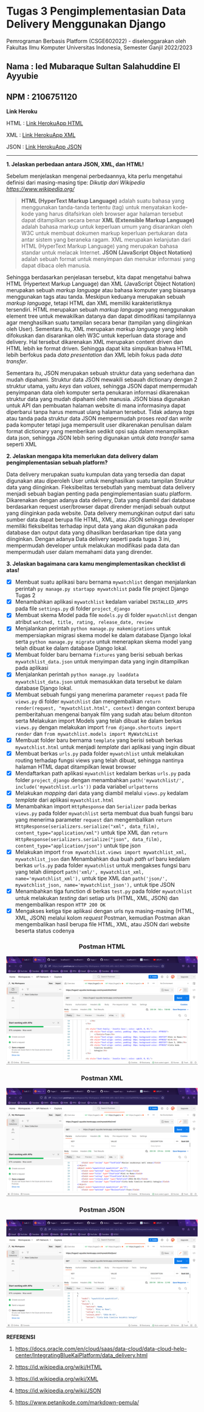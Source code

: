 # Tugas 3 Pengimplementasian Data Delivery Menggunakan Django

Pemrograman Berbasis Platform (CSGE602022) - diselenggarakan oleh Fakultas Ilmu Komputer Universitas Indonesia, Semester Ganjil 2022/2023

## Nama : Ied Mubaraque Sultan Salahuddine El Ayyubie
## NPM : 2106751120

**Link Heroku**

HTML    : [Link HerokuApp HTML](https://tugas2-ayyubie.herokuapp.com/mywatchlist/html)

XML     : [Link HerokuApp XML](https://tugas2-ayyubie.herokuapp.com/mywatchlist/xml)

JSON    : [Link HerokuApp JSON](https://tugas2-ayyubie.herokuapp.com/mywatchlist/json)

--------------------------------------------------------------------------------------------------------------------

**1. Jelaskan perbedaan antara JSON, XML, dan HTML!**

Sebelum menjelaskan mengenai perbedaannya, kita perlu mengetahui definisi dari masing-masing tipe:
*Dikutip dari Wikipedia https://www.wikipedia.org/*
> **HTML (HyperText Markup Language)** adalah suatu bahasa yang menggunakan tanda-tanda tertentu (tag) untuk menyatakan kode-kode yang harus ditafsirkan oleh browser agar halaman tersebut dapat ditampilkan secara benar
> **XML (Extensible Markup Language)** adalah bahasa markup untuk keperluan umum yang disarankan oleh W3C untuk membuat dokumen markup keperluan pertukaran data antar sistem yang beraneka ragam. XML merupakan kelanjutan dari HTML (HyperText Markup Language) yang merupakan bahasa standar untuk melacak Internet.
> **JSON (JavaScript Object Notation)** adalah sebuah format untuk menyimpan dan menukar informasi yang dapat dibaca oleh manusia.

Sehingga berdasarkan penjelasan tersebut, kita dapat mengetahui bahwa HTML (Hypertext Markup Language) dan XML (JavaScript Object Notation) merupakan sebuah *markup language* atau bahasa komputer yang biasanya menggunakan tags atau tanda. Meskipun keduanya merupakan sebuah *markup language*, tetapi HTML dan XML memiliki karakteristiknya tersendiri. HTML merupakan sebuah *markup language* yang menggunakan element tree untuk mewakilkan datanya dan dapat dimodifikasi tampilannya agar menghasilkan suatu tampilan secara benar (tampilan yang diinginkan oleh User). Sementara itu, XML merupakan *markup language* yang lebih difokuskan dan disarankan oleh W3C untuk keperluan data storage and delivery. Hal tersebut dikarenakan XML merupakan content driven dan HTML lebih ke format driven. Sehingga dapat kita simpulkan bahwa HTML lebih berfokus pada *data presentation* dan XML lebih fokus pada *data transfer*.

Sementara itu, JSON merupakan sebuah struktur data yang sederhana dan mudah dipahami. Struktur data JSON mewakili sebauah dictionary dengan 2 struktur utama, yaitu *keys* dan *values*, sehingga JSON dapat mempermudah penyimpanan data oleh komputer serta penukaran informasi dikarenakan struktur data yang mudah dipahami oleh manusia. JSON biasa digunakan untuk API dan pembuatan halaman website di mana informasinya dapat diperbarui tanpa harus memuat ulang halaman tersebut. Tidak adanya *tags* atau tanda pada struktur data JSON mempermudah proses *read* dan *write* pada komputer tetapi juga mempersulit user dikarenakan penulisan dalam format dictionary yang memberikan sedikit opsi saja dalam menampilkan data json, sehingga JSON lebih sering digunakan untuk *data transfer* sama seperti XML 


**2. Jelaskan mengapa kita memerlukan data delivery dalam pengimplementasian sebuah platform?**

Data delivery merupakan suatu kumpulan data yang tersedia dan dapat digunakan atau diperoleh User untuk menghasilkan suatu tampilan Struktur data yang diinginkan. Fleksibelitas tersebutlah yang membuat data delivery menjadi sebuah bagian penting pada pengimplementasian suatu platform. Dikarenakan dengan adanya data delivery, Data yang diambil dari database berdasarkan request user/browser dapat dirender menjadi sebuah output yang diinginkan pada website. Data delivery memungkinan output dari satu sumber data dapat berupa file HTML, XML, atau JSON sehingga developer memiliki fleksibelitas terhadap input data yang akan digunakan pada database dan output data yang dihasilkan berdasarkan tipe data yang diinginkan. Dengan adanya Data delivery seperti pada tugas 3 ini, mempermudah developer untuk melakukan modifikasi pada data dan mempermudah user dalam memahami data yang dirender.

**3. Jelaskan bagaimana cara kamu mengimplementasikan checklist di atas!**
- [x] Membuat suatu aplikasi baru bernama `mywatchlist` dengan menjalankan perintah `py manage.py startapp mywatchlist` pada file project Django Tugas 2
- [x] Menambahkan aplikasi `mywatchlist` kedalam variabel `INSTALLED_APPS` pada file `settings.py` di folder `project_django` 
- [x] Membuat skema Model pada file `models.py` di folder `mywatchlist` dengan atribut `watched, title, rating, release_date, review`
- [x] Menjalankan perintah `python manage.py makemigrations` untuk mempersiapkan migrasi skema model ke dalam database Django lokal serta `python manage.py migrate` untuk menerapkan skema model yang telah dibuat ke dalam database Django lokal.
- [x] Membuat folder baru bernama `fixtures` yang berisi sebuah berkas `mywatchlist_data.json` untuk menyimpan data yang ingin ditampilkan pada aplikasi
- [x] Menjalankan perintah `python manage.py loaddata mywatchlist_data.json` untuk memasukkan data tersebut ke dalam database Django lokal.
- [x] Membuat sebuah fungsi yang menerima parameter `request` pada file `views.py` di folder `mywatchlist` dan mengembalikan `return render(request, "mywatchlist.html", context)` dengan context berupa pemberitahuan mengenai banyak film yang sudah atau belum ditonton serta Melakukan import Models yang telah dibuat ke dalam berkas `views.py` dengan melakukan import `from django.shortcuts import render` dan `from mywatchlist.models import MyWatchList`
- [x] Membuat folder baru bernama `template` yang berisi sebuah berkas `mywatchlist.html` untuk menjadi *template* dari aplikasi yang ingin dibuat
- [x] Membuat berkas `urls.py` pada folder `mywatchlist` untuk melakukan routing terhadap fungsi views yang telah dibuat, sehingga nantinya halaman HTML dapat ditampilkan lewat browser
- [x] Mendaftarkan path aplikasi `mywatchlist` kedalam berkas `urls.py` pada folder `project_django` dengan menambahkan `path('mywatchlist/', include('mywatchlist.urls'))` pada variabel `urlpatterns`
- [x] Melakukan *mapping* dari data yang diambil melalui `views.py` kedalam *template* dari aplikasi `mywatchlist.html`
- [X] Menambahkan import `HttpResponse` dan `Serializer` pada berkas `views.py` pada folder `mywatchlist` serta membuat dua buah fungsi baru yang menerima parameter `request` dan mengembalikan `return HttpResponse(serializers.serialize("xml", data_film), content_type="application/xml")` untuk tipe XML dan `return HttpResponse(serializers.serialize("json", data_film), content_type="application/json")` untuk tipe json
- [x] Melakukan import `from mywatchlist.views import mywatchlist_xml, mywatchlist_json` dan Menambahkan dua buah *path url* baru kedalam berkas `urls.py` pada folder `mywatchlist` untuk mengakses fungsi baru yang telah diimport `path('xml/', mywatchlist_xml, name='mywatchlist_xml'),` untuk tipe XML dan `path('json/', mywatchlist_json, name='mywatchlist_json'),` untuk tipe JSON
- [x] Menambahkan tiga function di berkas `test.py` pada folder `mywatchlist` untuk melakukan *testing* dari setiap urls (HTML, XML, JSON) dan mengembalikan respon `HTTP 200 OK`
- [x] Mengakses ketiga tipe aplikasi dengan urls nya masing-masing (HTML, XML, JSON) melalui kolom *request* Postman, kemudian Postman akan mengembalikan hasil berupa file HTML, XML, atau JSON dari website beserta status codenya

<h3 align="center">Postman HTML</h3>

![MyWatchList_HTML]('../../MyWatchList_HTML.png?raw=true')

<h3 align="center">Postman XML</h3>

![MyWatchList_XML]('../../MyWatchList_XML.png?raw=true')

<h3 align="center">Postman JSON</h3>

![MyWatchList_JSON]('../../MyWatchList_JSON.png?raw=true')

**REFERENSI**

1. https://docs.oracle.com/en/cloud/saas/data-cloud/data-cloud-help-center/IntegratingBlueKaiPlatform/data_delivery.html

2. https://id.wikipedia.org/wiki/HTML

3. https://id.wikipedia.org/wiki/XML

4. https://id.wikipedia.org/wiki/JSON

5. https://www.petanikode.com/markdown-pemula/




